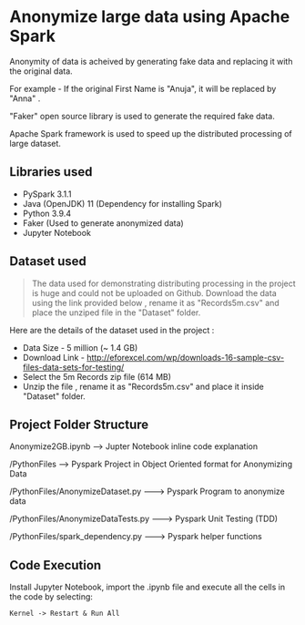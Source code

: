 # Anonymize large data using Apache Spark

Anonymity of data is acheived by generating fake data and replacing it with the original data. 

For example - If the original First Name is "Anuja", it will be replaced by "Anna" . 

"Faker" open source library is used to generate the required fake data.   

Apache Spark framework is used to speed up the distributed processing of large dataset.

## Libraries used

* PySpark 3.1.1
* Java (OpenJDK) 11 (Dependency for installing Spark)
* Python 3.9.4
* Faker (Used to generate anonymized data)
* Jupyter Notebook 

## Dataset used
> The data used for demonstrating distributing processing in the project is huge and could not be uploaded on Github. Download the data using the link provided below , rename it as "Records5m.csv" and place the unziped file in the "Dataset" folder.

Here are the details of the dataset used in the project :
* Data Size - 5 million (~ 1.4 GB)
* Download Link - http://eforexcel.com/wp/downloads-16-sample-csv-files-data-sets-for-testing/
* Select the 5m Records zip file (614 MB)
* Unzip the file , rename it as "Records5m.csv" and place it inside "Dataset" folder.

## Project Folder Structure

Anonymize2GB.ipynb --> Jupter Notebook inline code explanation

/PythonFiles       --> Pyspark Project in Object Oriented format for Anonymizing Data

/PythonFiles/AnonymizeDataset.py --->  Pyspark Program to anonymize data

/PythonFiles/AnonymizeDataTests.py ---> Pyspark Unit Testing (TDD)

/PythonFiles/spark_dependency.py ---> Pyspark helper functions

## Code Execution

Install Jupyter Notebook, import the .ipynb file  and execute all the cells in the code by selecting:

`Kernel -> Restart & Run All `
